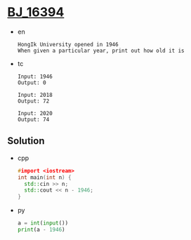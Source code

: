 # [BJ_16394](https://acmicpc.net/problem/16394)

* en

  ```en
  HongIk University opened in 1946
  When given a particular year, print out how old it is
  ```

* tc

  ```tc
  Input: 1946
  Output: 0

  Input: 2018
  Output: 72

  Input: 2020
  Output: 74
  ```

## Solution

* cpp

  ```cpp
  #import <iostream>
  int main(int n) {
    std::cin >> n;
    std::cout << n - 1946;
  }
  ```

* py

  ```py
  a = int(input())
  print(a - 1946)
  ```
